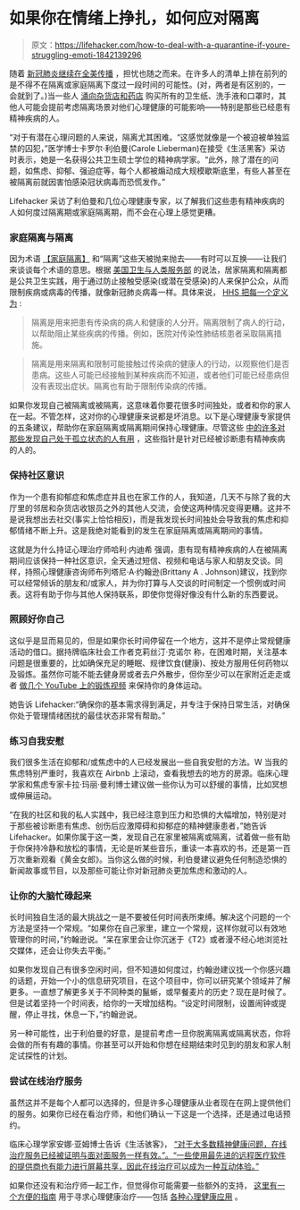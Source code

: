 # 如果你在情绪上挣扎，如何应对隔离

> 原文：<https://lifehacker.com/how-to-deal-with-a-quarantine-if-youre-struggling-emoti-1842139296>

随着 [新冠肺炎继续在全美传播](https://lifehacker.com/what-to-do-if-you-think-you-have-covid-19-1841958386) ，担忧也随之而来。在许多人的清单上排在前列的是不得不在隔离或家庭隔离下度过一段时间的可能性。(对，两者是有区别的，一会就到了。)当一些人 [涌向杂货店和药店](https://twocents.lifehacker.com/what-to-buy-if-youre-concerned-about-the-coronavirus-1842095740) 购买所有的卫生纸、洗手液和口罩时，其他人可能会提前考虑隔离场景对他们心理健康的可能影响——特别是那些已经患有精神疾病的人。



“对于有潜在心理问题的人来说，隔离尤其困难。“这感觉就像是一个被迫被单独监禁的囚犯，”医学博士卡罗尔·利伯曼(Carole Lieberman)在接受《生活黑客》采访时表示，她是一名获得公共卫生硕士学位的精神病学家。“此外，除了潜在的问题，如焦虑、抑郁、强迫症等，每个人都被煽动成大规模歇斯底里，有些人甚至在被隔离前就因害怕感染冠状病毒而恐慌发作。”

Lifehacker 采访了利伯曼和几位心理健康专家，以了解我们这些患有精神疾病的人如何度过隔离期或家庭隔离期，而不会在心理上感觉更糟。

### 家庭隔离与隔离

因为术语 [【家庭隔离】](https://www.cdc.gov/coronavirus/2019-ncov/hcp/guidance-prevent-spread.html#precautions) 和“隔离”这些天被抛来抛去——有时可以互换——让我们来谈谈每个术语的意思。根据 [美国卫生与人类服务部](https://www.hhs.gov/answers/public-health-and-safety/what-is-the-difference-between-isolation-and-quarantine/index.html) 的说法，居家隔离和隔离都是公共卫生实践，用于通过防止接触受感染(或潜在受感染)的人来保护公众，从而限制疾病或病毒的传播，就像新冠肺炎病毒一样。具体来说， [HHS 把每一个定义为](https://www.hhs.gov/answers/public-health-and-safety/what-is-the-difference-between-isolation-and-quarantine/index.html) :

> 隔离是用来把患有传染病的病人和健康的人分开。隔离限制了病人的行动，以帮助阻止某些疾病的传播。例如，医院对传染性肺结核患者采取隔离措施。

> 隔离是用来隔离和限制可能接触过传染病的健康人的行动，以观察他们是否患病。这些人可能已经接触到某种疾病而不知道，或者他们可能已经患病但没有表现出症状。隔离也有助于限制传染病的传播。

如果你发现自己被隔离或被隔离，这意味着你要花很多时间独处，或者和你的家人在一起。不管怎样，这对你的心理健康来说都是坏消息。以下是心理健康专家提供的五条建议，帮助你在家庭隔离或隔离期间保持心理健康。尽管这些 [中的许多对那些发现自己处于孤立状态的人有用](https://lifehacker.com/how-to-deal-with-coronavirus-anxiety-1842119738) ，这些指针是针对已经被诊断患有精神疾病的人的。

### 保持社区意识

作为一个患有抑郁症和焦虑症并且也在家工作的人，我知道，几天不与除了我的大厅里的邻居和杂货店收银员之外的其他人交流，会使这两种情况变得更糟。这并不是说我想出去社交(事实上恰恰相反)，而是我发现长时间独处会导致我的焦虑和抑郁情绪不断上升。这是我绝对能看到的发生在家庭隔离或隔离期间的事情。

这就是为什么持证心理治疗师哈利·内迪希 强调，患有现有精神疾病的人在被隔离期间应该保持一种社区意识，全天通过短信、视频和电话与家人和朋友交谈。同样，持照心理健康咨询师布列塔尼·A·约翰逊(Brittany A . Johnson)建议，找到你可以经常倾诉的朋友和/或家人，并为你打算与人交谈的时间制定一个惯例或时间表。这将有助于你与其他人保持联系，即使你觉得好像没有什么新的东西要说。

### 照顾好你自己

这似乎是显而易见的，但是如果你长时间停留在一个地方，这并不是停止常规健康活动的借口。据持牌临床社会工作者克莉丝汀·克诺尔 称，在困难时期，关注基本问题是很重要的，比如确保充足的睡眠、规律饮食(健康)、按处方服用任何药物以及锻炼。虽然你可能不能去健身房或者去户外散步，但你至少可以在家附近走走或者 [做几个 YouTube 上的锻炼视频](https://vitals.lifehacker.com/you-can-find-your-favorite-retro-exercise-videos-on-you-1832899775) 来保持你的身体运动。

她告诉 Lifehacker:“确保你的基本需求得到满足，并专注于保持日常生活，对确保你处于管理情绪困扰的最佳状态非常有帮助。”

### 练习自我安慰

我们很多生活在抑郁和/或焦虑中的人已经发展出一些自我安慰的方法。W 当我的焦虑特别严重时，我喜欢在 Airbnb 上滚动，查看我想去的地方的房源。临床心理学家和焦虑专家卡拉·玛丽·曼利博士建议做一些你认为可以舒缓的事情，比如冥想或伸展运动。

“在我的社区和我的私人实践中，我已经注意到压力和恐惧的大幅增加，特别是对于那些被诊断患有焦虑、创伤后应激障碍和抑郁症的精神健康患者，”她告诉 Lifehacker。如果你属于这一类，发现自己在家里被隔离或隔离，试着做一些有助于你保持冷静和放松的事情，无论是听某些音乐，重读一本喜欢的书，还是第一百万次重新观看《黄金女郎》。当你这么做的时候，利伯曼建议避免任何制造恐惧的新闻故事或节目，以及那些可能让你对新冠肺炎更加焦虑和激动的人。

### 让你的大脑忙碌起来

长时间独自生活的最大挑战之一是不要被任何时间表所束缚。解决这个问题的一个方法是坚持一个常规。“如果你在自己家里，建立一个常规，这样你就可以有效地管理你的时间，”约翰逊说。“呆在家里会让你沉迷于《T2》或者漫不经心地浏览社交媒体，还会让你失去平衡。”

如果你发现自己有很多空闲时间，但不知道如何度过，约翰逊建议找一个你感兴趣的话题，开始一个小的信息研究项目，在这个项目中，你可以研究某个领域并了解更多。一直想了解更多关于不同种类的鬣蜥，或早餐麦片的历史？现在是时候了。但是试着坚持一个时间表，给你的一天增加结构。“设定时间限制，设置闹钟或提醒，停止寻找，休息一下，”约翰逊说。

另一种可能性，出于利伯曼的好意，是提前考虑一旦你脱离隔离或隔离状态，你将会做的所有有趣的事情。你甚至可以开始和你想在经期结束时见到的朋友和家人制定试探性的计划。

### 尝试在线治疗服务

虽然这并不是每个人都可以选择的，但是许多心理健康从业者现在在网上提供他们的服务。如果你已经在看治疗师，和他们确认一下这是一个选择，还是通过电话预约。

临床心理学家安娜·亚姆博士告诉《生活骇客》， [“对于大多数精神健康问题，在线治疗服务已经被证明与面对面服务一样有效。”。“一些使用最先进的远程医疗软件的提供商也有能力进行屏幕共享，因此在线治疗可以成为一种互动体验。”](https://www.bloompsychologysd.com/)

如果你还没有和治疗师一起工作，但觉得你可能需要一些额外的支持， [这里有一个方便的指南](https://vitals.lifehacker.com/your-basic-guide-to-seeking-help-for-your-mental-health-1829656946) 用于寻求心理健康治疗——包括 [各种心理健康应用](https://vitals.lifehacker.com/can-you-really-solve-your-mental-health-problems-with-a-1792676567) 。